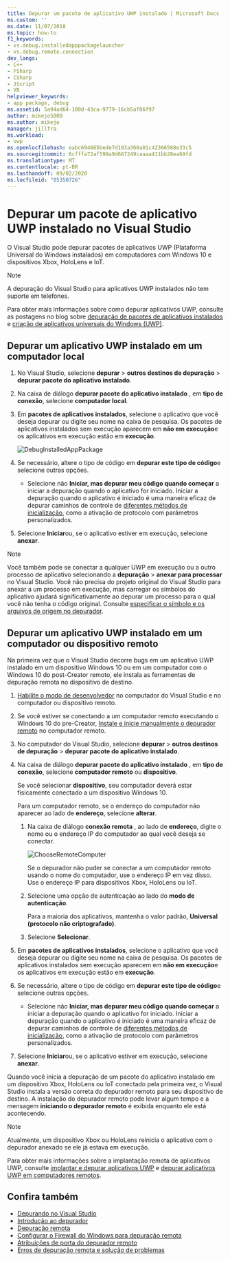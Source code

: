 ```yaml
---
title: Depurar um pacote de aplicativo UWP instalado | Microsoft Docs
ms.custom: ''
ms.date: 11/07/2018
ms.topic: how-to
f1_keywords:
- vs.debug.installedapppackagelauncher
- vs.debug.remote.connection
dev_langs:
- C++
- FSharp
- CSharp
- JScript
- VB
helpviewer_keywords:
- app package, debug
ms.assetid: 5a94ad64-100d-43ca-9779-16cb5af86f97
author: mikejo5000
ms.author: mikejo
manager: jillfra
ms.workload:
- uwp
ms.openlocfilehash: eabc694665bede7d193a360a01c42366568e33c5
ms.sourcegitcommit: 6cfffa72af599a9d667249caaaa411bb28ea69fd
ms.translationtype: MT
ms.contentlocale: pt-BR
ms.lasthandoff: 09/02/2020
ms.locfileid: "85350726"
---
```

# <a name="debug-an-installed-uwp-app-package-in-visual-studio"></a>Depurar um pacote de aplicativo UWP instalado no Visual Studio

O Visual Studio pode depurar pacotes de aplicativos UWP (Plataforma Universal do Windows instalados) em computadores com Windows 10 e dispositivos Xbox, HoloLens e IoT.

>[!NOTE]
>A depuração do Visual Studio para aplicativos UWP instalados não tem suporte em telefones.

Para obter mais informações sobre como depurar aplicativos UWP, consulte as postagens no blog sobre [depuração de pacotes de aplicativos instalados](https://devblogs.microsoft.com/devops/updates-for-debugging-installed-app-packages-in-visual-studio-2015-update-2/) e [criação de aplicativos universais do Windows (UWP)](https://devblogs.microsoft.com/visualstudio/universal-windows-apps-targeting-windows-10-anniversary-sdk/).

## <a name="debug-an-installed-uwp-app-on-a-local-machine"></a>Depurar um aplicativo UWP instalado em um computador local

1. No Visual Studio, selecione **depurar**  >  **outros destinos de depuração**  >  **depurar pacote do aplicativo instalado**.

1. Na caixa de diálogo **depurar pacote do aplicativo instalado** , em **tipo de conexão**, selecione **computador local**.

1. Em **pacotes de aplicativos instalados**, selecione o aplicativo que você deseja depurar ou digite seu nome na caixa de pesquisa. Os pacotes de aplicativos instalados sem execução aparecem em **não em execução**e os aplicativos em execução estão em **execução**.

   ![DebugInstalledAppPackage](../debugger/media/debug-installed-app-pkg.png "DebugInstalledAppPackage")

1. Se necessário, altere o tipo de código em **depurar este tipo de código**e selecione outras opções.
   - Selecione não **Iniciar, mas depurar meu código quando começar** a iniciar a depuração quando o aplicativo for iniciado. Iniciar a depuração quando o aplicativo é iniciado é uma maneira eficaz de depurar caminhos de controle de [diferentes métodos de inicialização](/windows/uwp/xbox-apps/automate-launching-uwp-apps), como a ativação de protocolo com parâmetros personalizados.

1. Selecione **Iniciar**ou, se o aplicativo estiver em execução, selecione **anexar**.

> [!NOTE]
> Você também pode se conectar a qualquer UWP em execução ou a outro processo de aplicativo selecionando a **depuração**  >  **anexar para processar** no Visual Studio. Você não precisa do projeto original do Visual Studio para anexar a um processo em execução, mas carregar os símbolos do aplicativo ajudará significativamente ao depurar um processo para o qual você não tenha o código original. Consulte [especificar o símbolo e os arquivos de origem no depurador](specify-symbol-dot-pdb-and-source-files-in-the-visual-studio-debugger.md).

## <a name="debug-an-installed-uwp-app-on-a-remote-computer-or-device"></a><a name="remote"></a> Depurar um aplicativo UWP instalado em um computador ou dispositivo remoto

Na primeira vez que o Visual Studio decorre bugs em um aplicativo UWP instalado em um dispositivo Windows 10 ou em um computador com o Windows 10 do post-Creator remoto, ele instala as ferramentas de depuração remota no dispositivo de destino.

1. [Habilite o modo de desenvolvedor](/windows/uwp/get-started/enable-your-device-for-development) no computador do Visual Studio e no computador ou dispositivo remoto.

1. Se você estiver se conectando a um computador remoto executando o Windows 10 do pre-Creator, [Instale e inicie manualmente o depurador remoto](../debugger/remote-debugging.md) no computador remoto.

1. No computador do Visual Studio, selecione **depurar**  >  **outros destinos de depuração**  >  **depurar pacote do aplicativo instalado**.

1. Na caixa de diálogo **depurar pacote do aplicativo instalado** , em **tipo de conexão**, selecione **computador remoto** ou **dispositivo**.

   Se você selecionar **dispositivo**, seu computador deverá estar fisicamente conectado a um dispositivo Windows 10.

   Para um computador remoto, se o endereço do computador não aparecer ao lado de **endereço**, selecione **alterar**.

   1. Na caixa de diálogo **conexão remota** , ao lado de **endereço**, digite o nome ou o endereço IP do computador ao qual você deseja se conectar.

      ![ChooseRemoteComputer](../debugger/media/debug-remote-app-pkg.png "ChooseRemoteComputer")

      Se o depurador não puder se conectar a um computador remoto usando o nome do computador, use o endereço IP em vez disso. Use o endereço IP para dispositivos Xbox, HoloLens ou IoT.
   1. Selecione uma opção de autenticação ao lado do **modo de autenticação**.

      Para a maioria dos aplicativos, mantenha o valor padrão, **Universal (protocolo não criptografado)**.
   1. Selecione **Selecionar**.

1. Em **pacotes de aplicativos instalados**, selecione o aplicativo que você deseja depurar ou digite seu nome na caixa de pesquisa. Os pacotes de aplicativos instalados sem execução aparecem em **não em execução**e os aplicativos em execução estão em **execução**.

1. Se necessário, altere o tipo de código em **depurar este tipo de código**e selecione outras opções.
   - Selecione não **Iniciar, mas depurar meu código quando começar** a iniciar a depuração quando o aplicativo for iniciado. Iniciar a depuração quando o aplicativo é iniciado é uma maneira eficaz de depurar caminhos de controle de [diferentes métodos de inicialização](/windows/uwp/xbox-apps/automate-launching-uwp-apps), como a ativação de protocolo com parâmetros personalizados.

1. Selecione **Iniciar**ou, se o aplicativo estiver em execução, selecione **anexar**.

Quando você inicia a depuração de um pacote do aplicativo instalado em um dispositivo Xbox, HoloLens ou IoT conectado pela primeira vez, o Visual Studio instala a versão correta do depurador remoto para seu dispositivo de destino. A instalação do depurador remoto pode levar algum tempo e a mensagem **iniciando o depurador remoto** é exibida enquanto ele está acontecendo.

>[!NOTE]
>Atualmente, um dispositivo Xbox ou HoloLens reinicia o aplicativo com o depurador anexado se ele já estava em execução.

Para obter mais informações sobre a implantação remota de aplicativos UWP, consulte [implantar e depurar aplicativos UWP](/windows/uwp/debug-test-perf/deploying-and-debugging-uwp-apps#advanced-remote-deployment-options) e [depurar aplicativos UWP em computadores remotos](run-windows-store-apps-on-a-remote-machine.md).

## <a name="see-also"></a>Confira também

- [Depurando no Visual Studio](../debugger/index.yml)
- [Introdução ao depurador](../debugger/debugger-feature-tour.md)
- [Depuração remota](../debugger/remote-debugging.md)
- [Configurar o Firewall do Windows para depuração remota](../debugger/configure-the-windows-firewall-for-remote-debugging.md)
- [Atribuições de porta do depurador remoto](../debugger/remote-debugger-port-assignments.md)
- [Erros de depuração remota e solução de problemas](../debugger/remote-debugging-errors-and-troubleshooting.md)